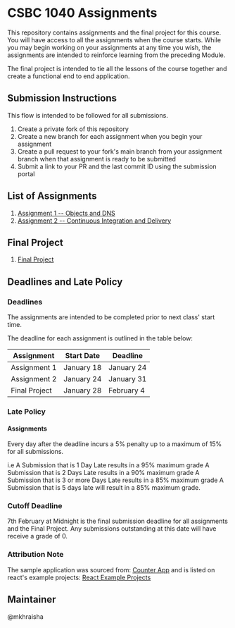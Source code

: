 # CSBC 1040 Assignments

This repository contains assignments and the final project for this course. You will have access to all the assignments when the course starts. While you may begin working on your assignments at any time you wish, the assignments are intended to reinforce learning from the preceding Module.

The final project is intended to tie all the lessons of the course together and create a functional end to end application.

## Submission Instructions

This flow is intended to be followed for all submissions.

1. Create a private fork of this repository
2. Create a new branch for each assignment when you begin your assignment
3. Create a pull request to your fork's main branch from your assignment branch when that assignment is ready to be submitted
4. Submit a link to your PR and the last commit ID using the submission portal

## List of Assignments

1. [Assignment 1 -- Objects and DNS](./assignment1/README.md)
2. [Assignment 2 -- Continuous Integration and Delivery](./assignment2/README.md)

## Final Project

1. [Final Project](./project/README.md)

## Deadlines and Late Policy

### Deadlines

The assignments are intended to be completed prior to next class' start time.

The deadline for each assignment is outlined in the table below:

| Assignment    | Start Date | Deadline   |
| ------------- | ---------- | ---------- |
| Assignment 1  | January 18 | January 24 |
| Assignment 2  | January 24 | January 31 |
| Final Project | January 28 | February 4 |

### Late Policy

#### Assignments

Every day after the deadline incurs a 5% penalty up to a maximum of 15% for all submissions.

i.e A Submission that is 1 Day Late results in a 95% maximum grade
A Submission that is 2 Days Late results in a 90% maximum grade
A Submission that is 3 or more Days Late results in a 85% maximum grade
A Submission that is 5 days late will result in a 85% maximum grade.

### Cutoff Deadline

7th February at Midnight is the final submission deadline for all assignments and the Final Project.
Any submissions outstanding at this date will have receive a grade of 0.

### Attribution Note

The sample application was sourced from: [Counter App](https://github.com/arnab-datta/counter-app) and is listed on react's example projects: [React Example Projects](https://reactjs.org/community/examples.html)

## Maintainer

@mkhraisha
